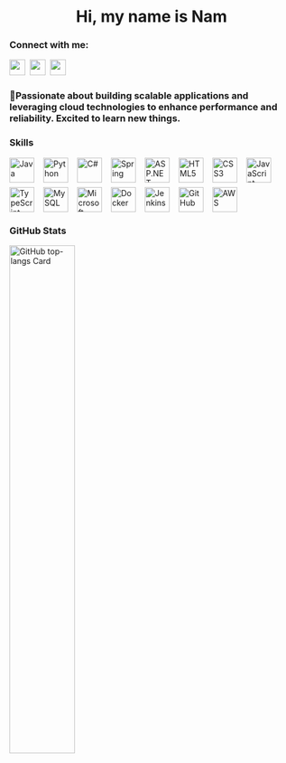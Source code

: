 <div id="toc">
  <ul align="center" style="list-style: none">
    <summary>
      <h1>
        Hi, my name is Nam
      </h1>
    </summary>
  </ul>
</div>

**<h3 align="left">Connect with me:</h3>** 
<p align="left"><a href="mailto:nguyenhientrungnam@gmail.com" target="_blank"><img src="https://img.shields.io/badge/Gmail-D14836?style=for-the-badge&logo=gmail&logoColor=white" height="28" style="margin-right: 4px"></a> <a href="https://www.facebook.com/laguxl" target="_blank"><img src="https://img.shields.io/badge/Facebook-1877F2?style=for-the-badge&logo=facebook&logoColor=white" height="28" style="margin-right: 4px"></a> <a href="https://www.instagram.com/laguxl_" target="_blank"><img src="https://img.shields.io/badge/Instagram-E4405F?style=for-the-badge&logo=instagram&logoColor=white" height="28" style="margin-right: 4px"></a></p>

 **<h3 align="left"> 👋Passionate about building scalable applications and leveraging cloud technologies to enhance performance and reliability. Excited to learn new things.</h3>**

 **<h3 align="left">Skills</h3>**

<div style="display: flex; flex-wrap: wrap; gap: 8px; justify-content: left;"><img src="https://cdn.jsdelivr.net/gh/devicons/devicon/icons/java/java-original.svg" height="44" alt="Java" style="margin-right: 8px"> <img src="https://cdn.jsdelivr.net/gh/devicons/devicon/icons/python/python-original.svg" height="44" alt="Python" style="margin-right: 8px"> <img src="https://cdn.jsdelivr.net/gh/devicons/devicon/icons/csharp/csharp-original.svg" height="44" alt="C#" style="margin-right: 8px"> <img src="https://cdn.jsdelivr.net/gh/devicons/devicon/icons/spring/spring-original.svg" height="44" alt="Spring" style="margin-right: 8px"> <img src="https://cdn.jsdelivr.net/gh/devicons/devicon@latest/icons/dot-net/dot-net-original-wordmark.svg" height="44" alt="ASP.NET" style="margin-right: 8px"> <img src="https://cdn.jsdelivr.net/gh/devicons/devicon/icons/html5/html5-original.svg" height="44" alt="HTML5" style="margin-right: 8px"> <img src="https://cdn.jsdelivr.net/gh/devicons/devicon/icons/css3/css3-original.svg" height="44" alt="CSS3" style="margin-right: 8px"> <img src="https://cdn.jsdelivr.net/gh/devicons/devicon/icons/javascript/javascript-original.svg" height="44" alt="JavaScript" style="margin-right: 8px"> <img src="https://cdn.jsdelivr.net/gh/devicons/devicon/icons/typescript/typescript-original.svg" height="44" alt="TypeScript" style="margin-right: 8px"> <img src="https://cdn.jsdelivr.net/gh/devicons/devicon@latest/icons/mysql/mysql-original-wordmark.svg" height="44" alt="MySQL" style="margin-right: 8px"> <img src="https://cdn.jsdelivr.net/gh/devicons/devicon@latest/icons/microsoftsqlserver/microsoftsqlserver-original-wordmark.svg" height="44" alt="Microsoft SQL Server" style="margin-right: 8px"> <img src="https://cdn.jsdelivr.net/gh/devicons/devicon/icons/docker/docker-original.svg" height="44" alt="Docker" style="margin-right: 8px"> <img src="https://cdn.jsdelivr.net/gh/devicons/devicon/icons/jenkins/jenkins-original.svg" height="44" alt="Jenkins" style="margin-right: 8px"> <img src="https://cdn.jsdelivr.net/gh/devicons/devicon/icons/github/github-original.svg" height="44" alt="GitHub" style="margin-right: 8px"> <img src="https://cdn.jsdelivr.net/gh/devicons/devicon@latest/icons/amazonwebservices/amazonwebservices-original-wordmark.svg" height="44" alt="AWS" style="margin-right: 8px"></div>

 **<h3 align="left">GitHub Stats</h3>**

<p align="left">
  <img width="48%" src="https://github-readme-stats.vercel.app/api/top-langs?username=lagux-coding&theme=react&hide_title=false&layout=compact&langs_count=6&hide_progress=false&card_width=400" alt="GitHub top-langs Card" />
</p>
